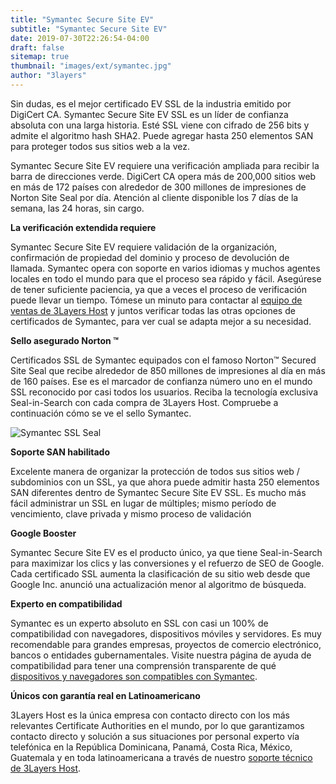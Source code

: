 ```yaml
---
title: "Symantec Secure Site EV"
subtitle: "Symantec Secure Site EV"
date: 2019-07-30T22:26:54-04:00
draft: false
sitemap: true
thumbnail: "images/ext/symantec.jpg"
author: "3layers"
---
```


Sin dudas, es el mejor certificado EV SSL de la industria emitido por DigiCert CA. Symantec Secure Site EV SSL es un líder de confianza absoluta con una larga historia. Esté SSL viene con cifrado de 256 bits y admite el algoritmo hash SHA2. Puede agregar hasta 250 elementos SAN para proteger todos sus sitios web a la vez.

Symantec Secure Site EV requiere una verificación ampliada para recibir la barra de direcciones verde. DigiCert CA opera más de 200,000 sitios web en más de 172 países con alrededor de 300 millones de impresiones de Norton Site Seal por día. Atención al cliente disponible los 7 días de la semana, las 24 horas, sin cargo.

**La verificación extendida requiere**

Symantec Secure Site EV requiere validación de la organización, confirmación de propiedad del dominio y proceso de devolución de llamada. Symantec opera con soporte en varios idiomas y muchos agentes locales en todo el mundo para que el proceso sea rápido y fácil. Asegúrese de tener suficiente paciencia, ya que a veces el proceso de verificación puede llevar un tiempo. Tómese un minuto para contactar al [equipo de ventas de 3Layers Host](https://3layers.host/contact/) y juntos verificar todas las otras opciones de certificados de Symantec, para ver cual se adapta mejor a su necesidad.

**Sello asegurado Norton ™**

Certificados SSL de Symantec equipados con el famoso Norton™ Secured Site Seal que recibe alrededor de 850 millones de impresiones al día en más de 160 países. Ese es el marcador de confianza número uno en el mundo SSL reconocido por casi todos los usuarios. Reciba la tecnología exclusiva Seal-in-Search con cada compra de 3Layers Host. Compruebe a continuación cómo se ve el sello Symantec.

![Symantec SSL Seal](/images/ext/norton-seal.png)

**Soporte SAN habilitado**

Excelente manera de organizar la protección de todos sus sitios web / subdominios con un SSL, ya que ahora puede admitir hasta 250 elementos SAN diferentes dentro de Symantec Secure Site EV SSL. Es mucho más fácil administrar un SSL en lugar de múltiples; mismo período de vencimiento, clave privada y mismo proceso de validación

**Google Booster**

Symantec Secure Site EV es el producto único, ya que tiene Seal-in-Search para maximizar los clics y las conversiones y el refuerzo de SEO de Google. Cada certificado SSL aumenta la clasificación de su sitio web desde que Google Inc. anunció una actualización menor al algoritmo de búsqueda.

**Experto en compatibilidad**

Symantec es un experto absoluto en SSL con casi un 100% de compatibilidad con navegadores, dispositivos móviles y servidores. Es muy recomendable para grandes empresas, proyectos de comercio electrónico, bancos o entidades gubernamentales. Visite nuestra página de ayuda de compatibilidad para tener una comprensión transparente de qué [dispositivos y navegadores son compatibles con Symantec](https://3layers.host/blog/compatibilidad-de-dispositivos-con-ssl/).

**Únicos con garantía real en Latinoamericano**

3Layers Host es la única empresa con contacto directo con los más relevantes Certificate Authorities en el mundo, por lo que garantizamos contacto directo y solución a sus situaciones por personal experto vía telefónica en la República Dominicana, Panamá, Costa Rica, México, Guatemala y en toda latinoamericana a través de nuestro [soporte técnico de 3Layers Host](https://3layers.host/contact/).